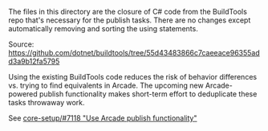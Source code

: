 The files in this directory are the closure of C# code from the BuildTools repo
that's necessary for the publish tasks. There are no changes except
automatically removing and sorting the using statements.

Source: https://github.com/dotnet/buildtools/tree/55d43483866c7caeeace96355add3a9b12fa5795

Using the existing BuildTools code reduces the risk of behavior differences vs.
trying to find equivalents in Arcade. The upcoming new Arcade-powered publish
functionality makes short-term effort to deduplicate these tasks throwaway work.

See [core-setup/#7118 "Use Arcade publish functionality"](https://github.com/dotnet/core-setup/issues/7118)
